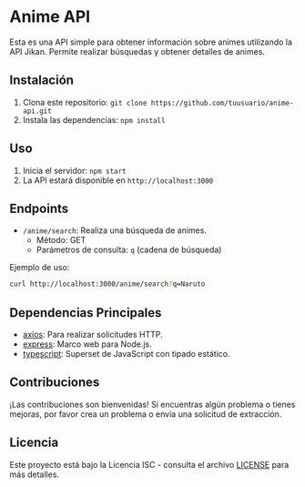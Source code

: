 # Anime API

Esta es una API simple para obtener información sobre animes utilizando la API Jikan. Permite realizar búsquedas y obtener detalles de animes.

## Instalación

1. Clona este repositorio: `git clone https://github.com/tuusuario/anime-api.git`
2. Instala las dependencias: `npm install`

## Uso

1. Inicia el servidor: `npm start`
2. La API estará disponible en `http://localhost:3000`

## Endpoints

- `/anime/search`: Realiza una búsqueda de animes.
  - Método: GET
  - Parámetros de consulta: `q` (cadena de búsqueda)

Ejemplo de uso:
```bash
curl http://localhost:3000/anime/search?q=Naruto
```

## Dependencias Principales

- [axios](https://www.npmjs.com/package/axios): Para realizar solicitudes HTTP.
- [express](https://www.npmjs.com/package/express): Marco web para Node.js.
- [typescript](https://www.npmjs.com/package/typescript): Superset de JavaScript con tipado estático.

## Contribuciones

¡Las contribuciones son bienvenidas! Si encuentras algún problema o tienes mejoras, por favor crea un problema o envía una solicitud de extracción.

## Licencia

Este proyecto está bajo la Licencia ISC - consulta el archivo [LICENSE](LICENSE) para más detalles.
